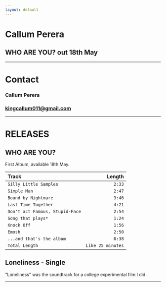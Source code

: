 ```yaml
---
layout: default
---
```


# **Callum Perera**
## **WHO ARE YOU?** out 18th May
* * *

# Contact
### Callum Perera
### kingcallum011@gmail.com
* * *

# RELEASES

## WHO ARE YOU?
First Album, available 18th May.

| Track | Length |
| :--- | ---: |
| `Silly Little Samples` | `2:33` |
| `Simple Man` | `2:47` |
| `Bound by Nightmare` | `3:46` |
| `Last Time Together` | `4:21` |
| `Don't act Famous, Stupid-Face` | `2:54` |
| `Song that plays*` | `1:24` |
| `Knock Off` | `1:56` |
| `Emosh` | `2:50` |
| `...and that's the album` | `0:38` |
| `Total Length` | `Like 25 minutes` |

## Loneliness - Single
"Loneliness" was the soundtrack for a college experimental film I did.


* * *
